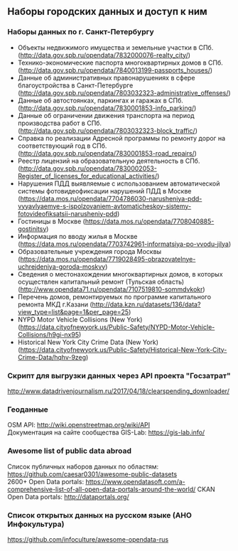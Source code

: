 ## Наборы городских данных и доступ к ним

### Наборы данных по г. Санкт-Петербургу

- Объекты недвижимого имущества и земельные участки в СПб. (http://data.gov.spb.ru/opendata/7832000076-realty_city/)
- Технико-экономические паспорта многоквартирных домов в СПб. (http://data.gov.spb.ru/opendata/7840013199-passports_houses/)
- Данные об административных правонарушениях в сфере благоустройства в Санкт-Петербурге (http://data.gov.spb.ru/opendata/7803032323-administrative_offenses/)
- Данные об автостоянках, паркингах и гаражах в СПб. (http://data.gov.spb.ru/opendata/7830001853-info_parking/)
- Данные об ограничении движения транспорта на период производства работ в СПб. (http://data.gov.spb.ru/opendata/7803032323-block_traffic/)
- Справка по реализации Адресной программы по ремонту дорог на соответствующий год в СПб. (http://data.gov.spb.ru/opendata/7830001853-road_repairs/)
- Реестр лицензий на образовательную деятельность в СПб. (http://data.gov.spb.ru/opendata/7830002053-Register_of_licenses_for_educational_activities/)
- Нарушения ПДД выявляемые с использованием автоматической системы фотовидеофиксации нарушений ПДД в Москве (https://data.mos.ru/opendata/7704786030-narusheniya-pdd-vyyavlyaemye-s-ispolzovaniem-avtomaticheskoy-sistemy-fotovideofiksatsii-narusheniy-pdd)
- Гостиницы в Москве (https://data.mos.ru/opendata/7708040885-gostinitsy)
- Информация по вводу жилья в Москве (https://data.mos.ru/opendata/7703742961-informatsiya-po-vvodu-jilya)
- Образовательные учреждения города Москвы (https://data.mos.ru/opendata/7719028495-obrazovatelnye-uchrejdeniya-goroda-moskvy)
- Сведения о местонахождении многоквартирных домов, в которых осуществлен капитальный ремонт (Тульская область) (http://www.opendata71.ru/opendata/7107519810-sommdvkokr)
- Перечень домов, ремонтируемых по программе капитального ремонта МКД г.Казани (http://data.kzn.ru/datasets/136/data?view_type=list&page=1&per_page=25)
- NYPD Motor Vehicle Collisions (New York) (https://data.cityofnewyork.us/Public-Safety/NYPD-Motor-Vehicle-Collisions/h9gi-nx95)
- Historical New York City Crime Data (New York) (https://data.cityofnewyork.us/Public-Safety/Historical-New-York-City-Crime-Data/hqhv-9zeg)

### Скрипт для выгрузки данных через API проекта "Госзатрат"
http://www.datadrivenjournalism.ru/2017/04/18/clearspending_downloader/

### Геоданные

OSM API: http://wiki.openstreetmap.org/wiki/API        
Документация на сайте сообщества GIS-Lab: https://gis-lab.info/          

### Awesome list of public data abroad
Список публичных наборов данных по областям: https://github.com/caesar0301/awesome-public-datasets       
2600+ Open Data portals: https://www.opendatasoft.com/a-comprehensive-list-of-all-open-data-portals-around-the-world/
CKAN Open Data portals: http://dataportals.org/       

### Список открытых данных на русском языке (АНО Инфокультура)
https://github.com/infoculture/awesome-opendata-rus
